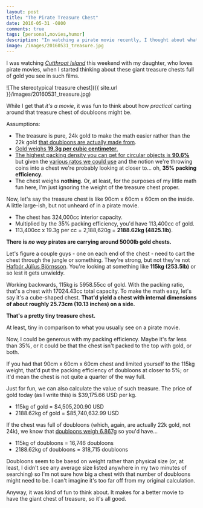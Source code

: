 ```yaml
---
layout: post
title: "The Pirate Treasure Chest"
date: 2016-05-31 -0800
comments: true
tags: [personal,movies,humor]
description: "In watching a pirate movie recently, I thought about what it really means to cart around a treasure chest full of gold."
image: /images/20160531_treasure.jpg
---
```


I was watching _[Cutthroat Island](http://www.amazon.com/Cutthroat-Island-DVD-Geena-Davis/dp/B000NQRR1G/tag=mhsvortex)_ this weekend with my daughter, who loves pirate movies, when I started thinking about these giant treasure chests full of gold you see in such films.

![The stereotypical treasure chest]({{ site.url }}/images/20160531_treasure.jpg)

While I get that _it's a movie_, it was fun to think about how _practical_ carting around that treasure chest of doubloons might be.

Assumptions:

- The treasure is pure, 24k gold to make the math easier rather than the 22k gold [that doubloons are actually made from](https://en.wikipedia.org/wiki/Doubloon).
- [Gold weighs **19.3g per cubic centimeter**.](https://www.uu.edu/dept/physics/scienceguys/2000Aug.cfm)
- [The highest packing density you can get for circular objects is **90.6%**](https://en.wikipedia.org/wiki/Circle_packing) but given the [various ratos we could use](http://mathworld.wolfram.com/CirclePacking.html) and the notion we're throwing coins into a chest we're probably looking at closer to... oh, **35% packing efficiency**.
- The chest weighs **nothing**. Or, at least, for the purposes of my little math fun here, I'm just ignoring the weight of the treasure chest proper.

Now, let's say the treasure chest is like 90cm x 60cm x 60cm on the inside. A little large-ish, but not unheard of in a pirate movie.

- The chest has 324,000cc interior capacity.
- Multiplied by the 35% packing efficiency, you'd have 113,400cc of gold.
- 113,400cc x 19.3g per cc = 2,188,620g = **2188.62kg (4825.1lb)**.

**There is _no way_ pirates are carrying around 5000lb gold chests.**

Let's figure a couple guys - one on each end of the chest - need to cart the chest through the jungle or something. They're strong, but not they're not [Hafþór Júlíus Björnsson](https://en.wikipedia.org/wiki/Haf%C3%BE%C3%B3r_J%C3%BAl%C3%ADus_Bj%C3%B6rnsson). You're looking at something like **115kg (253.5lb)** or so lest it gets unwieldy.

Working backwards, 115kg is 5958.55cc of gold. With the packing ratio, that's a chest with 17024.43cc total capacity. To make the math easy, let's say it's a cube-shaped chest. **That'd yield a chest with internal dimensions of about roughly 25.73cm (10.13 inches) on a side.**

**That's a pretty tiny treasure chest.**

At least, tiny in comparison to what you usually see on a pirate movie.

Now, I could be generous with my packing efficiency. Maybe it's far less than 35%, or it could be that the chest isn't packed to the top with gold, or both.

If you had that 90cm x 60cm x 60cm chest and limited yourself to the 115kg weight, that'd put the packing efficiency of doubloons at closer to 5%; or it'd mean the chest is not quite a quarter of the way full.

Just for fun, we can also calculate the value of such treasure. The price of gold today (as I write this) is $39,175.66 USD per kg.

- 115kg of gold = $4,505,200.90 USD
- 2188.62kg of gold = $85,740,632.99 USD

If the chest was full of doubloons (which, again, are actually 22k gold, not 24k), we know that [doubloons weigh 6.867g](https://en.wikipedia.org/wiki/Doubloon) so you'd have...

- 115kg of doubloons = 16,746 doubloons
- 2188.62kg of doubloons = 318,715 doubloons

Doubloons seem to be baesd on weight rather than physical size (or, at least, I didn't see any average size listed anywhere in my two minutes of searching) so I'm not sure how big a chest with that number of doubloons might need to be. I can't imagine it's too far off from my original calculation.

Anyway, it was kind of fun to think about. It makes for a better movie to have the giant chest of treasure, so it's all good.
